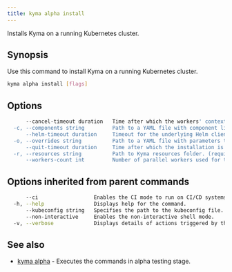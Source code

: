```yaml
---
title: kyma alpha install
---
```


Installs Kyma on a running Kubernetes cluster.

## Synopsis

Use this command to install Kyma on a running Kubernetes cluster.

```bash
kyma alpha install [flags]
```

## Options

```bash
      --cancel-timeout duration   Time after which the workers' context is canceled. Pending worker goroutines (if any) may continue if blocked by a Helm client. (default 15m0s)
  -c, --components string         Path to a YAML file with component list to override. (required)
      --helm-timeout duration     Timeout for the underlying Helm client. (default 6m0s)
  -o, --overrides string          Path to a YAML file with parameters to override.
      --quit-timeout duration     Time after which the installation is aborted. Worker goroutines may still be working in the background. This value must be greater than the value for cancel-timeout. (default 20m0s)
  -r, --resources string          Path to Kyma resources folder. (required)
      --workers-count int         Number of parallel workers used for the installation. (default 4)
```

## Options inherited from parent commands

```bash
      --ci                  Enables the CI mode to run on CI/CD systems. It avoids any user interaction (e.g. no dialog prompts) and ensures that logs are formatted properly in log files (e.g. no spinners for CLI steps).
  -h, --help                Displays help for the command.
      --kubeconfig string   Specifies the path to the kubeconfig file. By default, Kyma CLI uses the KUBECONFIG environment variable or "/$HOME/.kube/config" if the variable is not set.
      --non-interactive     Enables the non-interactive shell mode.
  -v, --verbose             Displays details of actions triggered by the command.
```

## See also

* [kyma alpha](#kyma-alpha-kyma-alpha)	 - Executes the commands in alpha testing stage.

